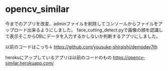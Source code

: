 # opencv_similar
今までのアプリを改変、adminファイルを削除してコンソールからファイルをアップロード出来るようにしました。
face_cutting_detect.pyで画像の顔を認識して表示そこからDBにデータを入力するかしないか判断するアプリにしました。

以前のコードはこっち↓
https://github.com/yousuke-shiraishi/demoday7th

herokuにアップしているアプリは以前のコードのもの
https://opencv-similar.herokuapp.com/